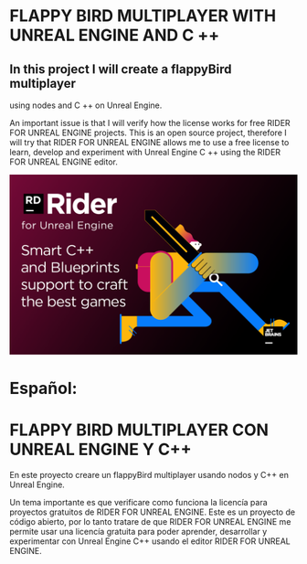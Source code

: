 # FLAPPY BIRD MULTIPLAYER WITH UNREAL ENGINE AND C ++
## In this project I will create a flappyBird multiplayer
using nodes and C ++ on Unreal Engine.

An important issue is that I will verify how the license works
for free RIDER FOR UNREAL ENGINE projects.
This is an open source project, therefore
I will try that RIDER FOR UNREAL ENGINE allows me to use
a free license to learn, develop and
experiment with Unreal Engine C ++ using the RIDER FOR UNREAL ENGINE editor.

![Portada rider for unreal engine](https://github.com/kone9/FlappyBirdMultiplayerCPPUnrealEngine/blob/main/rider%20for%20unreal%20engine%20portada.png)




# Español:

# FLAPPY BIRD MULTIPLAYER CON UNREAL ENGINE Y C++
En este proyecto creare un flappyBird multiplayer
usando nodos y C++ en Unreal Engine.

Un tema importante es que verificare como funciona la licencía
para proyectos gratuitos de RIDER FOR UNREAL ENGINE.
Este es un proyecto de código abierto, por lo tanto
tratare de que RIDER FOR UNREAL ENGINE me permite usar
una licencía gratuita para poder aprender, desarrollar y 
experimentar con Unreal Engine C++ usando el editor RIDER FOR UNREAL ENGINE.
